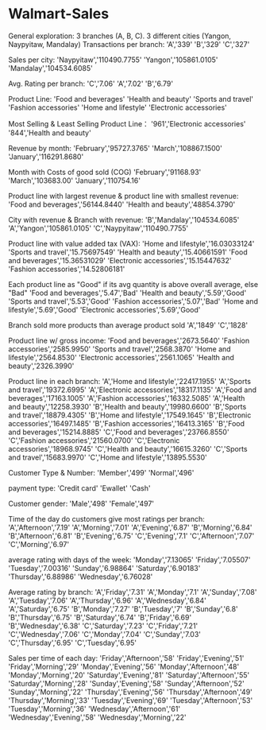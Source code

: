 # Walmart-Sales
General exploration:
3 branches (A, B, C). 3 different cities (Yangon, Naypyitaw, Mandalay)
Transactions per branch: 
'A','339'
'B','329'
'C','327'

Sales per city:
'Naypyitaw','110490.7755'
'Yangon','105861.0105'
'Mandalay','104534.6085'

Avg. Rating per branch:
'C','7.06'
'A','7.02'
'B','6.79'

Product Line: 
'Food and beverages'
'Health and beauty'
'Sports and travel'
'Fashion accessories'
'Home and lifestyle'
'Electronic accessories'


Most Selling & Least Selling Product Line：
'961','Electronic accessories'
'844','Health and beauty'

Revenue by month:
'February','95727.3765'
'March','108867.1500'
'January','116291.8680'

Month with Costs of good sold (COG)
'February','91168.93'
'March','103683.00'
'January','110754.16'

Product line with largest revenue & product line with smallest revenue:
'Food and beverages','56144.8440'
'Health and beauty','48854.3790'


City with revenue & Branch with revenue:
'B','Mandalay','104534.6085'
'A','Yangon','105861.0105'
'C','Naypyitaw','110490.7755'

Product line with value added tax (VAX):
'Home and lifestyle','16.03033124'
'Sports and travel','15.75697549'
'Health and beauty','15.40661591'
'Food and beverages','15.36531029'
'Electronic accessories','15.15447632'
'Fashion accessories','14.52806181'


Each product line as "Good" if its avg quantity is above overall average, else "Bad"
'Food and beverages','5.47','Bad'
'Health and beauty','5.59','Good'
'Sports and travel','5.53','Good'
'Fashion accessories','5.07','Bad'
'Home and lifestyle','5.69','Good'
'Electronic accessories','5.69','Good'


Branch sold more products than average product sold
'A','1849'
'C','1828'

Product line w/ gross income:
'Food and beverages','2673.5640'
'Fashion accessories','2585.9950'
'Sports and travel','2568.3870'
'Home and lifestyle','2564.8530'
'Electronic accessories','2561.1065'
'Health and beauty','2326.3990'



Product line in each branch:
'A','Home and lifestyle','22417.1955'
'A','Sports and travel','19372.6995'
'A','Electronic accessories','18317.1135'
'A','Food and beverages','17163.1005'
'A','Fashion accessories','16332.5085'
'A','Health and beauty','12258.3930'
'B','Health and beauty','19980.6600'
'B','Sports and travel','18879.4305'
'B','Home and lifestyle','17549.1645'
'B','Electronic accessories','16497.1485'
'B','Fashion accessories','16413.3165'
'B','Food and beverages','15214.8885'
'C','Food and beverages','23766.8550'
'C','Fashion accessories','21560.0700'
'C','Electronic accessories','18968.9745'
'C','Health and beauty','16615.3260'
'C','Sports and travel','15683.9970'
'C','Home and lifestyle','13895.5530'

Customer Type & Number:
'Member','499'
'Normal','496'


payment type: 
'Credit card'
'Ewallet'
'Cash'

Customer gender:
'Male','498'
'Female','497'


Time of the day do customers give most ratings per branch:
'A','Afternoon','7.19'
'A','Morning','7.01'
'A','Evening','6.87'
'B','Morning','6.84'
'B','Afternoon','6.81'
'B','Evening','6.75'
'C','Evening','7.1'
'C','Afternoon','7.07'
'C','Morning','6.97'

average rating with days of the week:
'Monday','7.13065'
'Friday','7.05507'
'Tuesday','7.00316'
'Sunday','6.98864'
'Saturday','6.90183'
'Thursday','6.88986'
'Wednesday','6.76028'


Average rating by branch:
'A','Friday','7.31'
'A','Monday','7.1'
'A','Sunday','7.08'
'A','Tuesday','7.06'
'A','Thursday','6.96'
'A','Wednesday','6.84'
'A','Saturday','6.75'
'B','Monday','7.27'
'B','Tuesday','7'
'B','Sunday','6.8'
'B','Thursday','6.75'
'B','Saturday','6.74'
'B','Friday','6.69'
'B','Wednesday','6.38'
'C','Saturday','7.23'
'C','Friday','7.21'
'C','Wednesday','7.06'
'C','Monday','7.04'
'C','Sunday','7.03'
'C','Thursday','6.95'
'C','Tuesday','6.95'





Sales per time of each day:
'Friday','Afternoon','58'
'Friday','Evening','51'
'Friday','Morning','29'
'Monday','Evening','56'
'Monday','Afternoon','48'
'Monday','Morning','20'
'Saturday','Evening','81'
'Saturday','Afternoon','55'
'Saturday','Morning','28'
'Sunday','Evening','58'
'Sunday','Afternoon','52'
'Sunday','Morning','22'
'Thursday','Evening','56'
'Thursday','Afternoon','49'
'Thursday','Morning','33'
'Tuesday','Evening','69'
'Tuesday','Afternoon','53'
'Tuesday','Morning','36'
'Wednesday','Afternoon','61'
'Wednesday','Evening','58'
'Wednesday','Morning','22'



